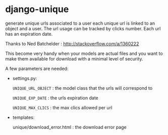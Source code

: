 django-unique
=============

generate unique urls associated to a user each unique url is linked to an object and a user. 
The url usage can be tracked by clicks number. Each url has an expiration date.

Thanks to Ned Batchelder : http://stackoverflow.com/a/1360222

This become very handy when your models are actual files and you want to make them available for download
with a minimal level of security.

A few parameters are needed:
-  settings.py:

    `UNIQUE_URL_OBJECT` : the model class that the urls will correspond to

    `UNIQUE_EXP_DATE` : the urls expiration date
    
    `UNIQUE_MAX_CLICS` : the max clics allowed per url

-  templates:

     unique/download_error.html : the download error page

